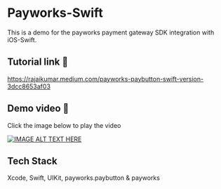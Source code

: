 # Payworks-Swift

This is a demo for the payworks payment gateway SDK integration with iOS-Swift.

## Tutorial link 📄

https://rajaikumar.medium.com/payworks-paybutton-swift-version-3dcc8653af03 

## Demo video 🎥

Click the image below to play the video

[![IMAGE ALT TEXT HERE](https://img.youtube.com/vi/N1erBO3H1bA/hqdefault.jpg)](https://www.youtube.com/watch?v=N1erBO3H1bA)


## Tech Stack

Xcode, Swift, UIKit, payworks.paybutton & payworks
